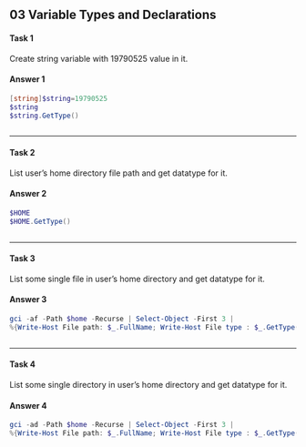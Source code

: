 ## 03 Variable Types and Declarations
#### Task 1
Create string variable with 19790525 value in it.<br/> 

#### Answer 1

```powershell
[string]$string=19790525
$string
$string.GetType()
```

![]()

---
#### Task 2
List user’s home directory file path and get datatype for it.<br/>

#### Answer 2

```powershell
$HOME
$HOME.GetType()
```

![]()

---
#### Task 3
List some single file in user’s home directory and get datatype for it.<br/>

#### Answer 3

```powershell
gci -af -Path $home -Recurse | Select-Object -First 3 | 
%{Write-Host File path: $_.FullName; Write-Host File type : $_.GetType().Name; Write-Host}
```

![]()

---
#### Task 4
List some single directory in user’s home directory and get datatype for it.<br/>

#### Answer 4

```powershell
gci -ad -Path $home -Recurse | Select-Object -First 3 | 
%{Write-Host File path: $_.FullName; Write-Host File type : $_.GetType().Name; Write-Host}
```

![]()
